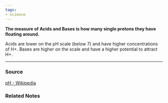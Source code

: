 ```yaml
---
tags:
- science
---
```

**The measure of Acids and Bases is how many single protons they have floating around.**

Acids are lower on the pH scale (below 7) and have higher concentrations of H+. Bases are higher on the scale and have a higher potential to attract H+.

---

### Source

[pH - Wikipedia](https://en.m.wikipedia.org/wiki/PH)

### Related Notes